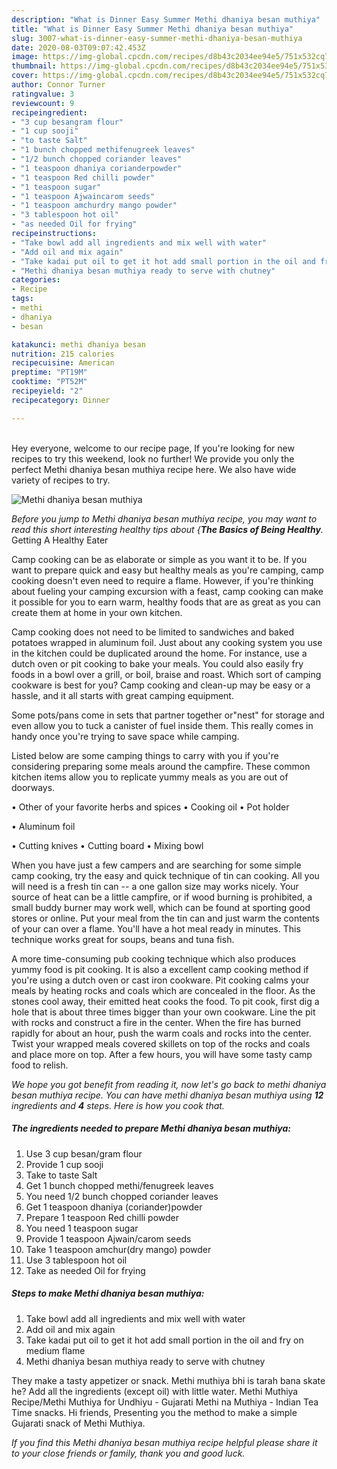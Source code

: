 ```yaml
---
description: "What is Dinner Easy Summer Methi dhaniya besan muthiya"
title: "What is Dinner Easy Summer Methi dhaniya besan muthiya"
slug: 3007-what-is-dinner-easy-summer-methi-dhaniya-besan-muthiya
date: 2020-08-03T09:07:42.453Z
image: https://img-global.cpcdn.com/recipes/d8b43c2034ee94e5/751x532cq70/methi-dhaniya-besan-muthiya-recipe-main-photo.jpg
thumbnail: https://img-global.cpcdn.com/recipes/d8b43c2034ee94e5/751x532cq70/methi-dhaniya-besan-muthiya-recipe-main-photo.jpg
cover: https://img-global.cpcdn.com/recipes/d8b43c2034ee94e5/751x532cq70/methi-dhaniya-besan-muthiya-recipe-main-photo.jpg
author: Connor Turner
ratingvalue: 3
reviewcount: 9
recipeingredient:
- "3 cup besangram flour"
- "1 cup sooji"
- "to taste Salt"
- "1 bunch chopped methifenugreek leaves"
- "1/2 bunch chopped coriander leaves"
- "1 teaspoon dhaniya corianderpowder"
- "1 teaspoon Red chilli powder"
- "1 teaspoon sugar"
- "1 teaspoon Ajwaincarom seeds"
- "1 teaspoon amchurdry mango powder"
- "3 tablespoon hot oil"
- "as needed Oil for frying"
recipeinstructions:
- "Take bowl add all ingredients and mix well with water"
- "Add oil and mix again"
- "Take kadai put oil to get it hot add small portion in the oil and fry on medium flame"
- "Methi dhaniya besan muthiya ready to serve with chutney"
categories:
- Recipe
tags:
- methi
- dhaniya
- besan

katakunci: methi dhaniya besan 
nutrition: 215 calories
recipecuisine: American
preptime: "PT19M"
cooktime: "PT52M"
recipeyield: "2"
recipecategory: Dinner

---
```

<br>
Hey everyone, welcome to our recipe page, If you're looking for new recipes to try this weekend, look no further! We provide you only the perfect Methi dhaniya besan muthiya recipe here. We also have wide variety of recipes to try.
<br>


![Methi dhaniya besan muthiya](https://img-global.cpcdn.com/recipes/d8b43c2034ee94e5/751x532cq70/methi-dhaniya-besan-muthiya-recipe-main-photo.jpg)

<i>Before you jump to Methi dhaniya besan muthiya recipe, you may want to read this short interesting healthy tips about {<strong>The Basics of Being Healthy</strong>.</i>
Getting A Healthy Eater

    
Camp cooking can be as elaborate or simple as you want it to be. If you want to prepare quick and easy but healthy meals as you're camping, camp cooking doesn't even need to require a flame. However, if you're thinking about fueling your camping excursion with a feast, camp cooking can make it possible for you to earn warm, healthy foods that are as great as you can create them at home in your own kitchen.

Camp cooking does not need to be limited to sandwiches and baked potatoes wrapped in aluminum foil.  Just about any cooking system you use in the kitchen could be duplicated around the home. For instance, use a dutch oven or pit cooking to bake your meals. You could also easily fry foods in a bowl over a grill, or boil, braise and roast. Which sort of camping cookware is best for you? Camp cooking and clean-up may be easy or a hassle, and it all starts with great camping equipment.

Some pots/pans come in sets that partner together or"nest" for storage and even allow you to tuck a canister of fuel inside them. This really comes in handy once you're trying to save space while camping.

Listed below are some camping things to carry with you if you're considering preparing some meals around the campfire. These common kitchen items allow you to replicate yummy meals as you are out of doorways.


• Other of your favorite herbs and spices
• Cooking oil
• Pot holder

• Aluminum foil

• Cutting knives
• Cutting board
• Mixing bowl


When you have just a few campers and are searching for some simple camp cooking, try the easy and quick technique of tin can cooking. All you will need is a fresh tin can -- a one gallon size may works nicely. Your source of heat can be a little campfire, or if wood burning is prohibited, a small buddy burner may work well, which can be found at sporting good stores or online. Put your meal from the tin can and just warm the contents of your can over a flame. You'll have a hot meal ready in minutes.  This technique works great for soups, beans and tuna fish.

A more time-consuming pub cooking technique which also produces yummy food is pit cooking.  It is also a excellent camp cooking method if you're using a dutch oven or cast iron cookware. Pit cooking calms your meals by heating rocks and coals which are concealed in the floor. As the stones cool away, their emitted heat cooks the food. To pit cook, first dig a hole that is about three times bigger than your own cookware. Line the pit with rocks and construct a fire in the center. When the fire has burned rapidly for about an hour, push the warm coals and rocks into the center. Twist your wrapped meals covered skillets on top of the rocks and coals and place more on top. After a few hours, you will have some tasty camp food to relish.


<i>We hope you got benefit from reading it, now let's go back to methi dhaniya besan muthiya recipe. You can have methi dhaniya besan muthiya using <strong>12</strong> ingredients and <strong>4</strong> steps. Here is how you cook that.
</i>

##### The ingredients needed to prepare Methi dhaniya besan muthiya:

1. Use 3 cup besan/gram flour
1. Provide 1 cup sooji
1. Take to taste Salt
1. Get 1 bunch chopped methi/fenugreek leaves
1. You need 1/2 bunch chopped coriander leaves
1. Get 1 teaspoon dhaniya (coriander)powder
1. Prepare 1 teaspoon Red chilli powder
1. You need 1 teaspoon sugar
1. Provide 1 teaspoon Ajwain/carom seeds
1. Take 1 teaspoon amchur(dry mango) powder
1. Use 3 tablespoon hot oil
1. Take as needed Oil for frying


##### Steps to make Methi dhaniya besan muthiya:

1. Take bowl add all ingredients and mix well with water
1. Add oil and mix again
1. Take kadai put oil to get it hot add small portion in the oil and fry on medium flame
1. Methi dhaniya besan muthiya ready to serve with chutney


They make a tasty appetizer or snack. Methi muthiya bhi is tarah bana skate he? Add all the ingredients (except oil) with little water. Methi Muthiya Recipe/Methi Muthiya for Undhiyu - Gujarati Methi na Muthiya - Indian Tea Time snacks. Hi friends, Presenting you the method to make a simple Gujarati snack of Methi Muthiya. 

<i>If you find this Methi dhaniya besan muthiya recipe helpful please share it to your close friends or family, thank you and good luck.</i>
